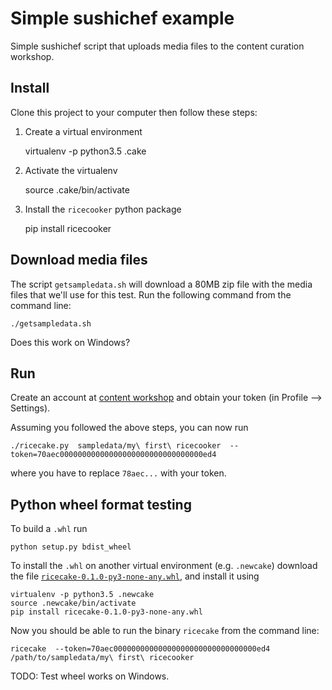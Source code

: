 Simple sushichef example
========================
Simple sushichef script that uploads media files to the content curation workshop.


Install
-------
Clone this project to your computer then follow these steps:

1. Create a virtual environment

    virtualenv -p python3.5 .cake

2. Activate the virtualenv

    source .cake/bin/activate
    
3. Install the `ricecooker` python package

    pip install ricecooker


Download media files
--------------------
The script `getsampledata.sh` will download a 80MB zip file with the media files
that we'll use for this test. Run the following command from the command line:

    ./getsampledata.sh

Does this work on Windows?



Run
---
Create an account at [content workshop](https://contentworkshop.learningequality.org)
and obtain your token (in Profile --> Settings).

Assuming you followed the above steps, you can now run

    ./ricecake.py  sampledata/my\ first\ ricecooker  --token=70aec00000000000000000000000000000000ed4

where you have to replace `78aec...` with your token.




Python wheel format testing
---------------------------
To build a `.whl` run

    python setup.py bdist_wheel

To install the `.whl` on another virtual environment (e.g. `.newcake`) download
the file [`ricecake-0.1.0-py3-none-any.whl`](https://github.com/ivanistheone/simple-sushichef-example/raw/master/dist/ricecake-0.1.0-py3-none-any.whl), and install it using

    virtualenv -p python3.5 .newcake
    source .newcake/bin/activate
    pip install ricecake-0.1.0-py3-none-any.whl

Now you should be able to run the binary `ricecake` from the command line:

    ricecake  --token=70aec00000000000000000000000000000000ed4  /path/to/sampledata/my\ first\ ricecooker


TODO: Test wheel works on Windows.





